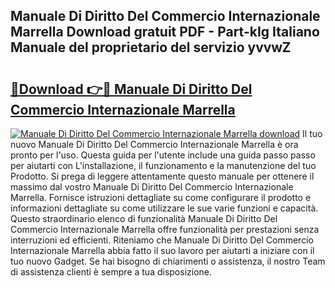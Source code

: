## Manuale Di Diritto Del Commercio Internazionale Marrella Download gratuit PDF - Part-kIg Italiano Manuale del proprietario del servizio yvvwZ

# <h2><a href="http://dfbgzhx.blite.top/?on=Manuale+Di+Diritto+Del+Commercio+Internazionale+Marrella">🔗Download 👉🔴 Manuale Di Diritto Del Commercio Internazionale Marrella</a></h2>

[![Manuale Di Diritto Del Commercio Internazionale Marrella download](https://i.imgur.com/lujVjoI.png)](http://dfbgzhx.blite.top/?on=Manuale+Di+Diritto+Del+Commercio+Internazionale+Marrella)
Il tuo nuovo Manuale Di Diritto Del Commercio Internazionale Marrella è ora pronto per l'uso. Questa guida per l'utente include una guida passo passo per aiutarti con L'installazione, il funzionamento e la manutenzione del tuo Prodotto. Si prega di leggere attentamente questo manuale per ottenere il massimo dal vostro Manuale Di Diritto Del Commercio Internazionale Marrella. Fornisce istruzioni dettagliate su come configurare il prodotto e informazioni dettagliate su come utilizzare le sue varie funzioni e capacità. Questo straordinario elenco di funzionalità Manuale Di Diritto Del Commercio Internazionale Marrella offre funzionalità per prestazioni senza interruzioni ed efficienti. Riteniamo che Manuale Di Diritto Del Commercio Internazionale Marrella abbia fatto il suo lavoro per aiutarti a iniziare con il tuo nuovo Gadget. Se hai bisogno di chiarimenti o assistenza, il nostro Team di assistenza clienti è sempre a tua disposizione.
